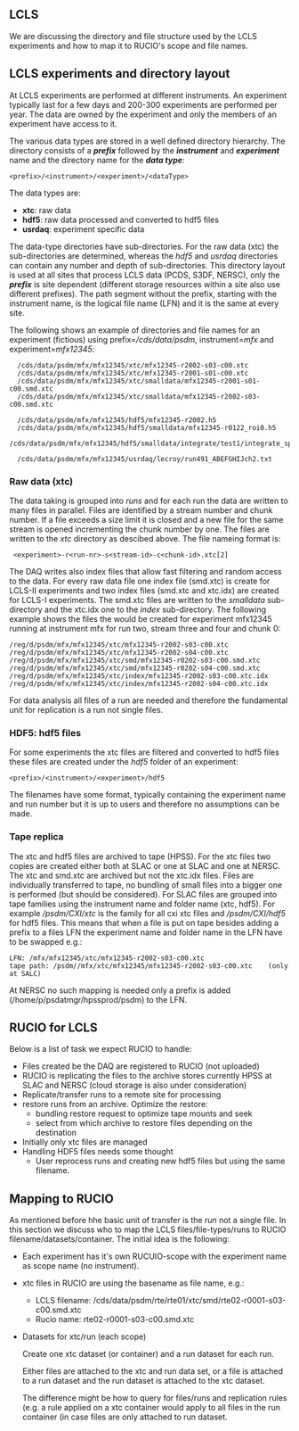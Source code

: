 ## LCLS

We are discussing the directory and file structure used by the LCLS experiments and how
to map it to RUCIO's scope and file names.

## LCLS experiments and directory layout

At LCLS experiments are performed at different instruments. An experiment typically last
for a few days and 200-300 experiments are performed per year. The data are owned by the
experiment and only the members of an experiment have access to it.

The various data types are stored in a well defined directory hierarchy. The directory consists of a
**_prefix_**  followed by the **_instrument_** and **_experiment_** name and the directory name for the **_data type_**:

    <prefix>/<instrument>/<experiment>/<dataType>

The data types are:

*  **xtc**: raw data
*  **hdf5**: raw data processed and converted to hdf5 files
*  **usrdaq**: experiment specific data

The data-type directories have sub-directories. For the raw data (xtc) the sub-directories
are determined, whereas the _hdf5_ and _usrdaq_ directories can contain any number and depth
of sub-directories. This directory layout is used at all sites that process LCLS data
(PCDS, S3DF, NERSC), only the **_prefix_** is site dependent (different storage resources within
a site also use different prefixes).
The path segment without the prefix, starting with the instrument name, is the logical file name (LFN)
and it is the same at every site.

The following shows an example of directories and file names for an experiment (fictious) using
prefix=_/cds/data/psdm_, instrument=_mfx_ and experiment=_mfx12345_:

      /cds/data/psdm/mfx/mfx12345/xtc/mfx12345-r2002-s03-c00.xtc
      /cds/data/psdm/mfx/mfx12345/xtc/mfx12345-r2001-s01-c00.xtc
      /cds/data/psdm/mfx/mfx12345/xtc/smalldata/mfx12345-r2001-s01-c00.smd.xtc
      /cds/data/psdm/mfx/mfx12345/xtc/smalldata/mfx12345-r2002-s03-c00.smd.xtc

      /cds/data/psdm/mfx/mfx12345/hdf5/mfx12345-r2002.h5
      /cds/data/psdm/mfx/mfx12345/hdf5/smalldata/mfx12345-r0122_roi0.h5
      /cds/data/psdm/mfx/mfx12345/hdf5/smalldata/integrate/test1/integrate_spectrum.h5

      /cds/data/psdm/mfx/mfx12345/usrdaq/lecroy/run491_ABEFGHIJch2.txt

### Raw data (xtc)
The data taking is grouped into _runs_ and for each run the data are written to many files in parallel. Files are
identified by a stream number and chunk number. If a file exceeds a size limit it is closed and a new file for
the same stream is opened incrementing the chunk number by one. The files are written to the _xtc_ directory as
descibed above. The file nameing format is:

     <experiment>-r<run-nr>-s<stream-id>-c<chunk-id>.xtc[2]

The DAQ writes also index files that allow fast filtering and random access to the data. For every raw data file one
index file (smd.xtc) is create for LCLS-II experiments and two index files (smd.xtc and xtc.idx) are created for LCLS-I
experiments. The smd.xtc files are written to the _smalldata_ sub-directory and the xtc.idx one to the _index_ sub-directory.
The following example shows the files the would be created for experiment mfx12345 running at instrument mfx for run two,
stream three and four and chunk 0:

    /reg/d/psdm/mfx/mfx12345/xtc/mfx12345-r2002-s03-c00.xtc
    /reg/d/psdm/mfx/mfx12345/xtc/mfx12345-r2002-s04-c00.xtc
    /reg/d/psdm/mfx/mfx12345/xtc/smd/mfx12345-r0202-s03-c00.smd.xtc
    /reg/d/psdm/mfx/mfx12345/xtc/smd/mfx12345-r0202-s04-c00.smd.xtc
    /reg/d/psdm/mfx/mfx12345/xtc/index/mfx12345-r2002-s03-c00.xtc.idx
    /reg/d/psdm/mfx/mfx12345/xtc/index/mfx12345-r2002-s04-c00.xtc.idx

For data analysis all files of a run are needed and therefore the fundamental unit for replication is a run not single files.

### HDF5: hdf5 files

For some experiments the xtc files are filtered and converted to hdf5 files these files are created under
the _hdf5_ folder of an experiment:

    <prefix>/<instrument>/<experiment>/hdf5

The filenames have some format, typically containing the experiment name and run number but it is up
to users and therefore no assumptions can be made.

### Tape replica

The xtc and hdf5 files are archived to tape (HPSS). For the xtc files two copies are created either both
at SLAC or one at SLAC and one at NERSC. The xtc and smd.xtc are archived but not the xtc.idx files. Files
are individually transferred to tape, no bundling of small files into a bigger one is performed (but should be
considered).
For SLAC files are grouped into tape families using the instrument name and folder name (xtc, hdf5).
For example _/psdm/CXI/xtc_ is the family for all cxi xtc files and _/psdm/CXI/hdf5_ for hdf5 files.
This means that when a file is put on tape besides adding a prefix to a files LFN the experiment name
and folder name in the LFN have to be swapped e.g.:

    LFN: /mfx/mfx12345/xtc/mfx12345-r2002-s03-c00.xtc
    tape path: /psdm//mfx/xtc/mfx12345/mfx12345-r2002-s03-c00.xtc    (only at SALC)

At NERSC no such mapping is needed only a prefix is added (/home/p/psdatmgr/hpssprod/psdm) to the LFN.


## RUCIO for LCLS

Below is a list of task we expect RUCIO to handle:

- Files created be the DAQ are registered to RUCIO (not uploaded)
- RUCIO is replicating the files to the archive stores currently HPSS at SLAC and NERSC (cloud storage is also under consideration)
- Replicate/transfer runs to a remote site for processing
- restore runs from an archive. Optimize the restore:
  - bundling restore request to optimize tape mounts and seek
  - select from which archive to restore files depending on the destination
- Initially only xtc files are managed
- Handling HDF5 files needs some thought
  - User reprocess runs and creating new hdf5 files but using the same filename.

## Mapping to RUCIO

As mentioned before hhe basic unit of transfer is the *run* not a single file.
In this section we discuss who to map the LCLS files/file-types/runs to RUCIO filename/datasets/container.
The initial idea is the following:

- Each experiment has it's own RUCUIO-scope with the experiment name as scope name (no instrument).
- xtc files in RUCIO are using the basename as file name, e.g.:
  - LCLS filename: /cds/data/psdm/rte/rte01/xtc/smd/rte02-r0001-s03-c00.smd.xtc
  - Rucio name: rte02-r0001-s03-c00.smd.xtc
- Datasets for xtc/run (each scope)

    Create one xtc dataset (or container) and a run dataset for each run.

    Either files are attached to the xtc and run data set, or a file is attached to a run dataset and the run dataset
    is attached to the xtc dataset.

    The difference might be how to query for files/runs and replication rules (e.g. a rule applied on
    a xtc container would apply to all files in the run container (in case files are only attached to run dataset.
